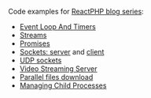 Code examples for [ReactPHP blog series](http://seregazhuk.github.io/2017/06/06/phpreact-event-loop/):

- [Event Loop And Timers](http://seregazhuk.github.io/2017/06/06/phpreact-event-loop/)
- [Streams](http://seregazhuk.github.io/2017/06/12/phpreact-streams/)
- [Promises](http://seregazhuk.github.io/2017/06/16/phpreact-promises/)
- [Sockets: server](http://seregazhuk.github.io/2017/06/22/reactphp-chat-server/) and  [client](http://seregazhuk.github.io/2017/06/24/reactphp-chat-client/)
- [UDP sockets](http://seregazhuk.github.io/2017/07/05/reactphp-udp/)  
- [Video Streaming Server](http://seregazhuk.github.io/2017/07/17/reatcphp-http-server/)
- [Parallel files download](http://seregazhuk.github.io/2017/07/26/reactphp-http-client/)
- [Managing Child Processes](http://seregazhuk.github.io/2017/08/07/reactphp-child-process/)
